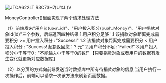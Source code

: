 ![JTOA622LT R3C73H7}U%L}V](https://user-images.githubusercontent.com/113424312/203042094-b6601d5e-b1c7-4708-b09a-aabe9b5ca527.png)

MoneyController()里面实现了两个请求处理方法

（1）前端发来"用户id(user_id)"、"用户投入积分(push_Money)"、"用户捐款对象id(id)"三个参数，后端返回四种结果
1.用户积分足够
  1.1 该捐款对象距离完成需要积分 >= 用户投入积分 : "Success!"
  1.2 该捐款对象距离完成需要积分 < 用户投入积分  : "Success! 超额返回您：? 元"
2.用户积分不足  :"Failed!"
3.用户投入积分小于等于0 : "不能输入小于等于0的数!"
【只要捐款对象或者用户的数据有发生变化就更新对应数据库】

（2）以分页的方式向前端发送当时数据库中所有待捐款对象的信息
当用户执行一次操作后，前端可以请求一次该方法来刷新页面数据。
